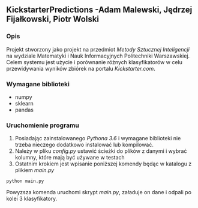 ## KickstarterPredictions -Adam Malewski, Jędrzej Fijałkowski, Piotr Wolski
### Opis
Projekt stworzony jako projekt na przedmiot *Metody Sztucznej Inteligencji* na wydziale Matematyki i Nauk Informacyjnych Politechniki Warszawskiej. 
Celem systemu jest użycie i porównanie różnych klasyfikatorów w celu przewidywania wyników zbiórek na portalu _Kickstarter.com_.
### Wymagane biblioteki
* numpy
* sklearn
* pandas
### Uruchomienie programu
1. Posiadając zainstalowanego _Pythona 3.6_ i wymagane biblioteki nie trzeba nieczego dodatkowo instalować lub kompilować.
2. Należy w pliku _config.py_ ustawić ścieżki do plików z danymi i wybrać kolumny, które mają być używane w testach
3. Ostatnim krokiem jest wpisanie poniższej komendy będąc w katalogu z plikiem _main.py_
```
python main.py
```
Powyzsza komenda uruchomi skrypt _main.py_, załaduje on dane i odpali po kolei 3 klasyfikatory.
